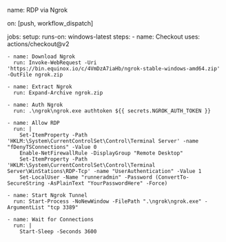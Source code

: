 name: RDP via Ngrok

on: [push, workflow_dispatch]

jobs:
  setup:
    runs-on: windows-latest
    steps:
    - name: Checkout
      uses: actions/checkout@v2

    - name: Download Ngrok
      run: Invoke-WebRequest -Uri 'https://bin.equinox.io/c/4VmDzA7iaHb/ngrok-stable-windows-amd64.zip' -OutFile ngrok.zip

    - name: Extract Ngrok
      run: Expand-Archive ngrok.zip

    - name: Auth Ngrok
      run: .\ngrok\ngrok.exe authtoken ${{ secrets.NGROK_AUTH_TOKEN }}

    - name: Allow RDP
      run: |
        Set-ItemProperty -Path 'HKLM:\System\CurrentControlSet\Control\Terminal Server' -name "fDenyTSConnections" -Value 0
        Enable-NetFirewallRule -DisplayGroup "Remote Desktop"
        Set-ItemProperty -Path 'HKLM:\System\CurrentControlSet\Control\Terminal Server\WinStations\RDP-Tcp' -name "UserAuthentication" -Value 1
        Set-LocalUser -Name "runneradmin" -Password (ConvertTo-SecureString -AsPlainText "YourPasswordHere" -Force)

    - name: Start Ngrok Tunnel
      run: Start-Process -NoNewWindow -FilePath ".\ngrok\ngrok.exe" -ArgumentList "tcp 3389"

    - name: Wait for Connections
      run: |
        Start-Sleep -Seconds 3600
